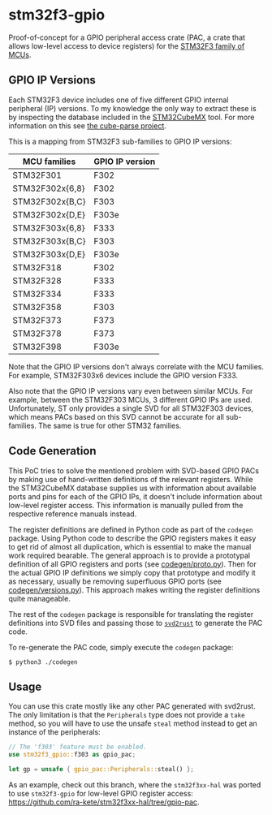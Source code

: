 # stm32f3-gpio

Proof-of-concept for a GPIO peripheral access crate (PAC, a crate that allows
low-level access to device registers) for the
[STM32F3 family of MCUs](https://www.st.com/en/microcontrollers-microprocessors/stm32f3-series.html).

## GPIO IP Versions

Each STM32F3 device includes one of five different GPIO internal peripheral
(IP) versions. To my knowledge the only way to extract these is by inspecting
the database included in the
[STM32CubeMX](https://www.st.com/en/development-tools/stm32cubemx.html) tool.
For more information on this see
[the cube-parse project](https://github.com/dbrgn/cube-parse).

This is a mapping from STM32F3 sub-families to GPIO IP versions:

| MCU families    | GPIO IP version |
| --------------- | --------------- |
| STM32F301       | F302            |
| STM32F302x{6,8} | F302            |
| STM32F302x{B,C} | F303            |
| STM32F302x{D,E} | F303e           |
| STM32F303x{6,8} | F333            |
| STM32F303x{B,C} | F303            |
| STM32F303x{D,E} | F303e           |
| STM32F318       | F302            |
| STM32F328       | F333            |
| STM32F334       | F333            |
| STM32F358       | F303            |
| STM32F373       | F373            |
| STM32F378       | F373            |
| STM32F398       | F303e           |

Note that the GPIO IP versions don't always correlate with the MCU families.
For example, STM32F303x6 devices include the GPIO version F333.

Also note that the GPIO IP versions vary even between similar MCUs. For example,
between the STM32F303 MCUs, 3 different GPIO IPs are used. Unfortunately, ST
only provides a single SVD for all STM32F303 devices, which means PACs based
on this SVD cannot be accurate for all sub-families. The same is true for
other STM32 families.

## Code Generation

This PoC tries to solve the mentioned problem with SVD-based GPIO PACs by making
use of hand-written definitions of the relevant registers. While the STM32CubeMX
database supplies us with information about available ports and pins for each of
the GPIO IPs, it doesn't include information about low-level register access.
This information is manually pulled from the respective reference manuals
instead.

The register definitions are defined in Python code as part of the `codegen`
package. Using Python code to describe the GPIO registers makes it easy to
get rid of almost all duplication, which is essential to make the manual work
required bearable. The general approach is to provide a prototypal definition
of all GPIO registers and ports (see [codegen/proto.py](codegen/proto.py)).
Then for the actual GPIO IP definitions we simply copy that prototype and
modify it as necessary, usually be removing superfluous GPIO ports (see
[codegen/versions.py](codegen/versions.py)). This approach makes writing the
register definitions quite manageable.

The rest of the `codegen` package is responsible for translating the register
definitions into SVD files and passing those to
[`svd2rust`](https://github.com/rust-embedded/svd2rust) to generate the PAC
code.

To re-generate the PAC code, simply execute the `codegen` package:

```
$ python3 ./codegen
```

## Usage

You can use this crate mostly like any other PAC generated with svd2rust. The
only limitation is that the `Peripherals` type does not provide a `take`
method, so you will have to use the unsafe `steal` method instead to get an
instance of the peripherals:

```rust
// The 'f303' feature must be enabled.
use stm32f3_gpio::f303 as gpio_pac;

let gp = unsafe { gpio_pac::Peripherals::steal() };
```

As an example, check out this branch, where the `stm32f3xx-hal` was ported to
use `stm32f3-gpio` for low-level GPIO register access:
https://github.com/ra-kete/stm32f3xx-hal/tree/gpio-pac.
